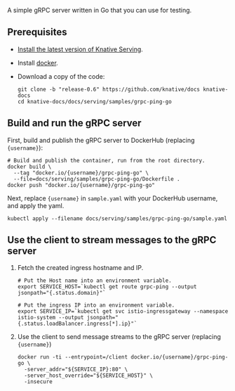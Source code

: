 A simple gRPC server written in Go that you can use for testing.

## Prerequisites

- [Install the latest version of Knative Serving](../../../install/README.md).

- Install [docker](https://www.docker.com/).

- Download a copy of the code:

   ```shell
   git clone -b "release-0.6" https://github.com/knative/docs knative-docs
   cd knative-docs/docs/serving/samples/grpc-ping-go
   ```

## Build and run the gRPC server

First, build and publish the gRPC server to DockerHub (replacing `{username}`):

```shell
# Build and publish the container, run from the root directory.
docker build \
  --tag "docker.io/{username}/grpc-ping-go" \
  --file=docs/serving/samples/grpc-ping-go/Dockerfile .
docker push "docker.io/{username}/grpc-ping-go"
```

Next, replace `{username}` in `sample.yaml` with your DockerHub username, and
apply the yaml.

```shell
kubectl apply --filename docs/serving/samples/grpc-ping-go/sample.yaml
```

## Use the client to stream messages to the gRPC server

1. Fetch the created ingress hostname and IP.

    ```shell
    # Put the Host name into an environment variable.
    export SERVICE_HOST=`kubectl get route grpc-ping --output jsonpath="{.status.domain}"`

    # Put the ingress IP into an environment variable.
    export SERVICE_IP=`kubectl get svc istio-ingressgateway --namespace istio-system --output jsonpath="{.status.loadBalancer.ingress[*].ip}"`
    ```

1. Use the client to send message streams to the gRPC server (replacing
   `{username}`)

   ```shell
   docker run -ti --entrypoint=/client docker.io/{username}/grpc-ping-go \
     -server_addr="${SERVICE_IP}:80" \
     -server_host_override="${SERVICE_HOST}" \
     -insecure
   ```
